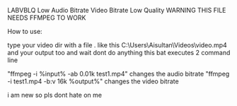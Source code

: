 LABVBLQ Low Audio Bitrate Video Bitrate Low Quality
WARNING THIS FILE NEEDS FFMPEG TO WORK 


How to use:

type your video dir with a file . like this C:\Users\Aisultan\Videos\video.mp4
and your output too
and wait
dont do anything this bat executes 2 command line

"ffmpeg -i %input% -ab 0.01k test1.mp4" changes the audio bitrate 
"ffmpeg -i test1.mp4 -b:v 16k %output%" changes the video bitrate

i am new so pls dont hate on me
